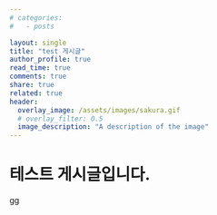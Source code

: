 ```yaml
---
# categories:
#   - posts

layout: single
title: "test 게시글"
author_profile: true
read_time: true
comments: true
share: true
related: true
header:
  overlay_image: /assets/images/sakura.gif
  # overlay_filter: 0.5
  image_description: "A description of the image"
---
```


# 테스트 게시글입니다.

gg

